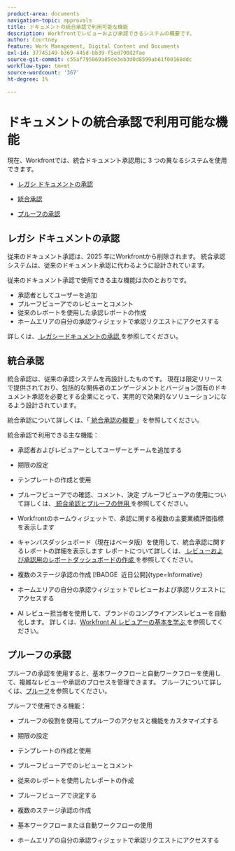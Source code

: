 ```yaml
---
product-area: documents
navigation-topic: approvals
title: ドキュメントの統合承認で利用可能な機能
description: Workfrontでレビューおよび承認できるシステムの概要です。
author: Courtney
feature: Work Management, Digital Content and Documents
exl-id: 37745149-b369-445d-bb39-f5ed790d2fae
source-git-commit: c55af795069a05de3eb3d0d8599ab61f00168ddc
workflow-type: tm+mt
source-wordcount: '367'
ht-degree: 1%

---
```


# ドキュメントの統合承認で利用可能な機能

現在、Workfrontでは、統合ドキュメント承認用に 3 つの異なるシステムを使用できます。

* [レガシ ドキュメントの承認](#legacy-document-approvals)

* [統合承認](#new-document-approvals)

* [プルーフの承認](#proof-approvals)

## レガシ ドキュメントの承認

従来のドキュメント承認は、2025 年にWorkfrontから削除されます。 統合承認システムは、従来のドキュメント承認に代わるように設計されています。

従来のドキュメント承認で使用できる主な機能は次のとおりです。

* 承認者としてユーザーを追加
* プルーフビューアでのレビューとコメント
* 従来のレポートを使用した承認レポートの作成
* ホームエリアの自分の承認ウィジェットで承認リクエストにアクセスする

詳しくは、[ レガシードキュメントの承認 ](/help/quicksilver/review-and-approve-work/manage-approvals/approval-process-in-workfront.md#document-approval-processes) を参照してください。

## 統合承認

統合承認は、従来の承認システムを再設計したものです。 現在は限定リリースで提供されており、包括的な関係者のエンゲージメントとバージョン固有のドキュメント承認を必要とする企業にとって、実用的で効果的なソリューションになるよう設計されています。

統合承認について詳しくは、「[ 統合承認の概要 ](/help/quicksilver/review-and-approve-work/document-reviews-and-approvals/document-approvals-overview.md)」を参照してください。

統合承認で利用できる主な機能：

* 承認者およびレビュアーとしてユーザーとチームを追加する

* 期限の設定

* テンプレートの作成と使用

* プルーフビューアでの確認、コメント、決定
プルーフビューアの使用について詳しくは、[ 統合承認とプルーフの併用 ](/help/quicksilver/review-and-approve-work/document-reviews-and-approvals/doc-approvals-and-proofing.md) を参照してください。

* Workfrontのホームウィジェットで、承認に関する複数の主要業績評価指標を表示します

* キャンバスダッシュボード（現在はベータ版）を使用して、統合承認に関するレポートの詳細を表示します
レポートについて詳しくは、[ レビューおよび承認用のレポートダッシュボードの作成 ](/help/quicksilver/review-and-approve-work/document-reviews-and-approvals/create-review-and-approval-dashboard.md) を参照してください。

* 複数のステージ承認の作成 [!BADGE &#x200B; 近日公開 &#x200B;]{type=Informative}

* ホームエリアの自分の承認ウィジェットでレビューおよび承認リクエストにアクセスする

* AI レビュー担当者を使用して、ブランドのコンプライアンスレビューを自動化します。 詳しくは、[Workfront AI レビュアーの基本を学ぶ ](/help/quicksilver/review-and-approve-work/document-reviews-and-approvals/wf-ai-reviewer.md) を参照してください。


## プルーフの承認

プルーフの承認を使用すると、基本ワークフローと自動ワークフローを使用して、複雑なレビューや承認のプロセスを管理できます。 プルーフについて詳しくは、[プルーフ](/help/quicksilver/review-and-approve-work/proofing/proofing-overview/proofing-basics.md)を参照してください。

プルーフで使用できる機能：

* プルーフの役割を使用してプルーフのアクセスと機能をカスタマイズする

* 期限の設定

* テンプレートの作成と使用

* プルーフビューアでのレビューとコメント

* 従来のレポートを使用したレポートの作成

* プルーフビューアで決定する

* 複数のステージ承認の作成

* 基本ワークフローまたは自動ワークフローの使用

* ホームエリアの自分の承認ウィジェットで承認リクエストにアクセスする

<!--
## Upcoming deprecations
-->
